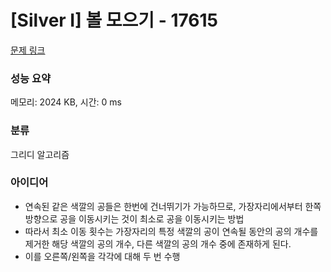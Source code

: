 # [Silver I] 볼 모으기 - 17615 

[문제 링크](https://www.acmicpc.net/problem/17615) 

### 성능 요약

메모리: 2024 KB, 시간: 0 ms

### 분류

그리디 알고리즘

### 아이디어

- 연속된 같은 색깔의 공들은 한번에 건너뛰기가 가능하므로, 가장자리에서부터 한쪽 방향으로 공을 이동시키는 것이 최소로 공을 이동시키는 방법
- 따라서 최소 이동 횟수는 가장자리의 특정 색깔의 공이 연속될 동안의 공의 개수를 제거한 해당 색깔의 공의 개수, 다른 색깔의 공의 개수 중에 존재하게 된다.
- 이를 오른쪽/왼쪽을 각각에 대해 두 번 수행

